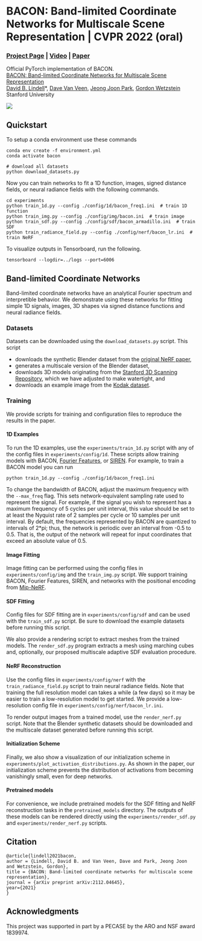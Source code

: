# BACON: Band-limited Coordinate Networks for Multiscale Scene Representation | CVPR 2022 (oral)

### [Project Page](http://www.computationalimaging.org/publications/bacon/) | [Video](https://www.youtube.com/watch?v=zIH3KUCgJEA) | [Paper](https://arxiv.org/abs/2112.04645)

Official PyTorch implementation of BACON.<br>
[BACON: Band-limited Coordinate Networks for Multiscale Scene Representation](http://www.computationalimaging.org/publications/bacon/)<br>
[David B. Lindell](https://davidlindell.com)\*,
[Dave Van Veen](https://davevanveen.com/),
[Jeong Joon Park](https://jjparkcv.github.io/),
[Gordon Wetzstein](https://computationalimaging.org)<br>
Stanford University <br>

<img src='img/teaser.png'/>

## Quickstart

To setup a conda environment use these commands

```
conda env create -f environment.yml
conda activate bacon

# download all datasets
python download_datasets.py
```

Now you can train networks to fit a 1D function, images, signed distance fields, or neural radiance fields with the
following commands.

```
cd experiments
python train_1d.py --config ./config/1d/bacon_freq1.ini  # train 1D function
python train_img.py --config ./config/img/bacon.ini  # train image
python train_sdf.py --config ./config/sdf/bacon_armadillo.ini  # train SDF
python train_radiance_field.py --config ./config/nerf/bacon_lr.ini  # train NeRF
```

To visualize outputs in Tensorboard, run the following.

```
tensorboard --logdir=../logs --port=6006
```

## Band-limited Coordinate Networks

Band-limited coordinate networks have an analytical Fourier spectrum and interpretible behavior. We demonstrate using
these networks for fitting simple 1D signals, images, 3D shapes via signed distance functions and neural radiance
fields.

### Datasets

Datasets can be downloaded using the `download_datasets.py` script. This script

- downloads the synthetic Blender dataset from the [original NeRF paper](https://github.com/bmild/nerf),
- generates a multiscale version of the Blender dataset,
- downloads 3D models originating from
  the [Stanford 3D Scanning Repository](http://graphics.stanford.edu/data/3Dscanrep/), which we have adjusted to make
  watertight, and
- downloads an example image from the [Kodak dataset](http://www.cs.albany.edu/~xypan/research/snr/Kodak.html).

### Training

We provide scripts for training and configuration files to reproduce the results in the paper.

#### 1D Examples

To run the 1D examples, use the `experiments/train_1d.py` script with any of the config files
in `experiments/config/1d`. These scripts allow training models with
BACON, [Fourier Features](https://github.com/tancik/fourier-feature-networks),
or [SIREN](https://github.com/vsitzmann/siren).
For example, to train a BACON model you can run

```
python train_1d.py --config ./config/1d/bacon_freq1.ini
```

To change the bandwidth of BACON, adjust the maximum frequency with the `--max_freq` flag.
This sets network-equivalent sampling rate used to represent the signal.
For example, if the signal you wish to represent has a maximum frequency of 5 cycles per unit interval, this value
should be set to at least the Nyquist rate of 2 samples per cycle or 10 samples per unit interval.
By default, the frequencies represented by BACON are quantized to intervals of 2*pi; thus, the network is periodic over
an interval from -0.5 to 0.5.
That is, the output of the network will repeat for input coordinates that exceed an absolute value of 0.5.

#### Image Fitting

Image fitting can be performed using the config files in `experiments/config/img` and the `train_img.py` script. We
support training BACON, Fourier Features, SIREN, and networks with the positional encoding
from [Mip-NeRF](https://github.com/google/mipnerf).

#### SDF Fitting

Config files for SDF fitting are in `experiments/config/sdf` and can be used with the `train_sdf.py` script.
Be sure to download the example datasets before running this script.

We also provide a rendering script to extract meshes from the trained models.
The `render_sdf.py` program extracts a mesh using marching cubes and, optionally, our proposed multiscale adaptive SDF
evaluation procedure.

#### NeRF Reconstruction

Use the config files in `experiments/config/nerf` with the `train_radiance_field.py` script to train neural radiance
fields.
Note that training the full resolution model can takes a while (a few days) so it may be easier to train a
low-resolution model to get started.
We provide a low-resolution config file in `experiments/config/nerf/bacon_lr.ini`.

To render output images from a trained model, use the `render_nerf.py` script.
Note that the Blender synthetic datasets should be downloaded and the multiscale dataset generated before running this
script.

#### Initialization Scheme

Finally, we also show a visualization of our initialization scheme in `experiments/plot_activation_distributions.py`. As
shown in the paper, our initialization scheme prevents the distribution of activations from becoming vanishingly small,
even for deep networks.

#### Pretrained models

For convenience, we include pretrained models for the SDF fitting and NeRF reconstruction tasks in
the `pretrained_models` directory.
The outputs of these models can be rendered directly using the `experiments/render_sdf.py`
and `experiments/render_nerf.py` scripts.

## Citation

```
@article{lindell2021bacon,
author = {Lindell, David B. and Van Veen, Dave and Park, Jeong Joon and Wetzstein, Gordon},
title = {BACON: Band-limited coordinate networks for multiscale scene representation},
journal = {arXiv preprint arXiv:2112.04645},
year={2021}
}
```

## Acknowledgments

This project was supported in part by a PECASE by the ARO and NSF award 1839974.
